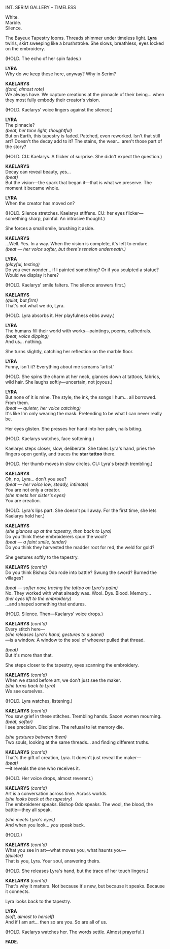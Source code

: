 INT. SERIM GALLERY – TIMELESS

White.  
Marble.  
Silence.


The Bayeux Tapestry looms. Threads shimmer under timeless light. **Lyra** twirls, skirt sweeping like a brushstroke. She slows, breathless, eyes locked on the embroidery.

(HOLD. The echo of her spin fades.)

**LYRA**  
Why do we keep these here, anyway? Why in Serim?

**KAELARYS**  
_(fond, almost rote)_  
We always have. We capture creations at the pinnacle of their being… when they most fully embody their creator's vision.

(HOLD. Kaelarys' voice lingers against the silence.)

**LYRA**  
The pinnacle?  
_(beat, her tone light, thoughtful)_  
But on Earth, this tapestry is faded. Patched, even reworked. Isn't that still art? Doesn't the decay add to it? The stains, the wear… aren't those part of the story?

(HOLD. CU: Kaelarys. A flicker of surprise. She didn't expect the question.)

**KAELARYS**  
Decay can reveal beauty, yes…  
_(beat)_  
But the vision—the spark that began it—that is what we preserve. The moment it became whole.

**LYRA**  
When the creator has moved on?

(HOLD. Silence stretches. Kaelarys stiffens. CU: her eyes flicker—something sharp, painful. An intrusive thought.)

She forces a small smile, brushing it aside.

**KAELARYS**  
…Well. Yes. In a way. When the vision is complete, it's left to endure.  
_(beat — her voice softer, but there's tension underneath.)_

**LYRA**  
_(playful, testing)_  
Do you ever wonder… if I painted something? Or if you sculpted a statue? Would we display it here?

(HOLD. Kaelarys' smile falters. The silence answers first.)

**KAELARYS**  
_(quiet, but firm)_  
That's not what we do, Lyra.

(HOLD. Lyra absorbs it. Her playfulness ebbs away.)

**LYRA**  
The humans fill their world with works—paintings, poems, cathedrals.  
_(beat, voice dipping)_  
And us… nothing.

She turns slightly, catching her reflection on the marble floor.

**LYRA**  
Funny, isn't it? Everything about me screams 'artist.'

(HOLD. She spins the charm at her neck, glances down at tattoos, fabrics, wild hair. She laughs softly—uncertain, not joyous.)

**LYRA**  
But none of it is mine. The style, the ink, the songs I hum… all borrowed. From them.  
_(beat — quieter, her voice catching)_  
It's like I'm only wearing the mask. Pretending to be what I can never really be.

Her eyes glisten. She presses her hand into her palm, nails biting.

(HOLD. Kaelarys watches, face softening.)

Kaelarys steps closer, slow, deliberate. She takes Lyra's hand, pries the fingers open gently, and traces the **star tattoo** there.

(HOLD. Her thumb moves in slow circles. CU: Lyra's breath trembling.)

**KAELARYS**  
Oh, no, Lyra… don't you see?  
_(beat — her voice low, steady, intimate)_  
You are not only a creator.  
_(she meets her sister's eyes)_  
You are creation.

(HOLD. Lyra's lips part. She doesn't pull away. For the first time, she lets Kaelarys hold her.)

**KAELARYS**  
_(she glances up at the tapestry, then back to Lyra)_  
Do you think these embroiderers spun the wool?  
_(beat — a faint smile, tender)_  
Do you think they harvested the madder root for red, the weld for gold?

She gestures softly to the tapestry.

**KAELARYS** _(cont'd)_  
Do you think Bishop Odo rode into battle? Swung the sword? Burned the villages?

_(beat — softer now, tracing the tattoo on Lyra's palm)_  
No. They worked with what already was. Wool. Dye. Blood. Memory…  
_(her eyes lift to the embroidery)_  
…and shaped something that endures.

(HOLD. Silence. Then—Kaelarys' voice drops.)

**KAELARYS** _(cont'd)_  
Every stitch here—  
_(she releases Lyra's hand, gestures to a panel)_  
—is a window. A window to the soul of whoever pulled that thread.

_(beat)_  
But it's more than that.

She steps closer to the tapestry, eyes scanning the embroidery.

**KAELARYS** _(cont'd)_  
When we stand before art, we don't just see the maker.  
_(she turns back to Lyra)_  
We see ourselves.

(HOLD. Lyra watches, listening.)

**KAELARYS** _(cont'd)_  
You saw grief in these stitches. Trembling hands. Saxon women mourning.  
_(beat, softer)_  
I see precision. Discipline. The refusal to let memory die.

_(she gestures between them)_  
Two souls, looking at the same threads... and finding different truths.

**KAELARYS** _(cont'd)_  
That's the gift of creation, Lyra. It doesn't just reveal the maker—  
_(beat)_  
—it reveals the one who receives it.

(HOLD. Her voice drops, almost reverent.)

**KAELARYS** _(cont'd)_  
Art is a conversation across time. Across worlds.  
_(she looks back at the tapestry)_  
The embroiderer speaks. Bishop Odo speaks. The wool, the blood, the battle—they all speak.

_(she meets Lyra's eyes)_  
And when you look... _you_ speak back.

(HOLD.)

**KAELARYS** _(cont'd)_  
What you see in art—what moves you, what haunts you—  
_(quieter)_  
That is you, Lyra. Your soul, answering theirs.

(HOLD. She releases Lyra's hand, but the trace of her touch lingers.)

**KAELARYS** _(cont'd)_  
That's why it matters. Not because it's new, but because it speaks. Because it connects.

Lyra looks back to the tapestry.

**LYRA**  
_(soft, almost to herself)_  
And if I am art… then so are you. So are all of us.

(HOLD. Kaelarys watches her. The words settle. Almost prayerful.)

**FADE.**